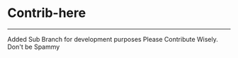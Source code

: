 # Contrib-here
---
Added Sub Branch for development purposes
Please Contribute Wisely. Don't be Spammy
